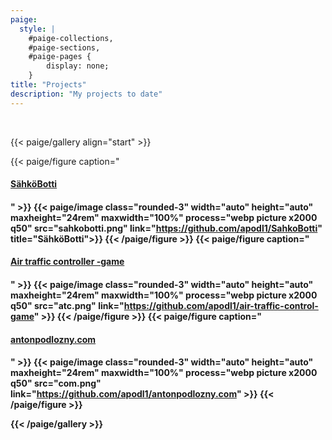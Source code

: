 ```yaml
---
paige:
  style: |
    #paige-collections,
    #paige-sections,
    #paige-pages {
        display: none;
    }
title: "Projects"
description: "My projects to date"
---
```

<br>

{{< paige/gallery align="start" >}}

{{< paige/figure caption="[<h4>SähköBotti<h4>](https://github.com/apodl1/SahkoBotti)" >}}
  {{< paige/image class="rounded-3" width="auto" height="auto" maxheight="24rem" maxwidth="100%" process="webp picture x2000 q50" src="sahkobotti.png" link="https://github.com/apodl1/SahkoBotti" title="SähköBotti">}}
{{< /paige/figure >}}
{{< paige/figure caption="[<h4>Air traffic controller -game<h4>](https://github.com/apodl1/air-traffic-control-game)" >}}
  {{< paige/image class="rounded-3" width="auto" height="auto" maxheight="24rem" maxwidth="100%" process="webp picture x2000 q50" src="atc.png" link="https://github.com/apodl1/air-traffic-control-game" >}}
{{< /paige/figure >}}
{{< paige/figure caption="[<h4>antonpodlozny.com<h4>](https://github.com/apodl1/antonpodlozny.com)" >}}
  {{< paige/image class="rounded-3" width="auto" height="auto" maxheight="24rem" maxwidth="100%" process="webp picture x2000 q50" src="com.png" link="https://github.com/apodl1/antonpodlozny.com" >}}
{{< /paige/figure >}}

{{< /paige/gallery >}}
